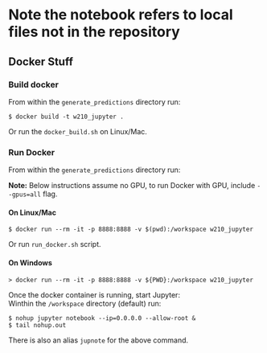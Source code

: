# Note the notebook refers to local files not in the repository

## Docker Stuff
### Build docker  
From within the `generate_predictions` directory run:  
```
$ docker build -t w210_jupyter .
```
Or run the `docker_build.sh` on Linux/Mac. 


### Run Docker
From within the `generate_predictions` directory run:   

**Note:** Below instructions assume no GPU, to run Docker with GPU, include `--gpus=all` flag. 

#### On Linux/Mac
```
$ docker run --rm -it -p 8888:8888 -v $(pwd):/workspace w210_jupyter 
```
Or run `run_docker.sh` script.  


#### On Windows
```
> docker run --rm -it -p 8888:8888 -v ${PWD}:/workspace w210_jupyter 
```

Once the docker container is running, start Jupyter:  
Winthin the `/workspace` directory (default) run:   
```
$ nohup jupyter notebook --ip=0.0.0.0 --allow-root &  
$ tail nohup.out  
```
There is also an alias `jupnote` for the above command.   
